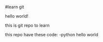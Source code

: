 #learn git

hello world!

this is git repo to learn

this repo have these code:
-python hello world
